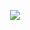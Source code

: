 <p align="center">
  <a href="https://skillicons.dev">
    <img src="https://skillicons.dev/icons?i=git,angular,java,postgres,linux" />
  </a>
</p>
